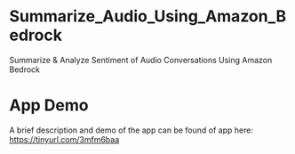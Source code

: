 # Summarize_Audio_Using_Amazon_Bedrock
Summarize &amp; Analyze Sentiment of Audio Conversations Using Amazon Bedrock

# App Demo
A brief description and demo of the app can be found of app here: https://tinyurl.com/3mfm6baa
